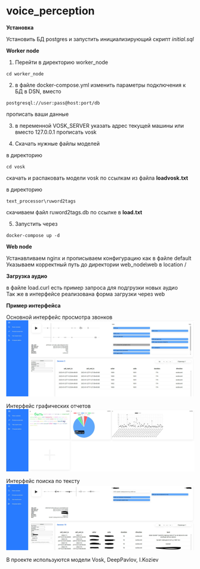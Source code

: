 # voice_perception
**Установка**

Установить БД postgres и запустить инициализирующий скрипт *initial.sql*

**Worker node**


1. Перейти в директорию worker_node
```
cd worker_node
```
2. в файле docker-compose.yml изменить параметры подключения к БД в DSN, вместо 
```
postgresql://user:pass@host:port/db
```
прописать ваши данные  


3. в переменной VOSK_SERVER указать адрес текущей машины или вместо 127.0.0.1 прописать vosk  

4. Скачать нужные файлы моделей

в директорию 
```
cd vosk 
```
скачать и распаковать модели vosk по ссылкам из файла **loadvosk.txt**  


в директорию 
```
text_processor\ruword2tags
```
скачиваем файл ruword2tags.db по ссылке в **load.txt**  

5. Запустить через 
```
docker-compose up -d
```

**Web node**  


Устанавливаем nginx и прописываем конфигурацию как в файле default  
Указываем корректный путь до директории web_node\web в location / 

**Загрузка аудио**

в файле load.curl есть пример запроса для подгрузки новых аудио  
Так же в интерфейсе реализована форма загрузки через web

**Пример интерфейса**

Основной интерфейс просмотра звонков
![Alt text](https://github.com/bogdal1993/voice_perception/blob/main/Annotation%202023-04-30%20143825.jpg?raw=true "Основной интерфейс")


Интерфейс графических отчетов
![Alt text](https://github.com/bogdal1993/voice_perception/blob/main/Annotation%202023-04-30%20143822.jpg?raw=true "Интерфейс графических отчетов")


Интерфейс поиска по тексту
![Alt text](https://github.com/bogdal1993/voice_perception/blob/main/Annotation%202023-04-30%20143821.jpg?raw=true "Интерфейс поиска по тексту")


В проекте используются модели Vosk, DeepPavlov, I.Koziev
